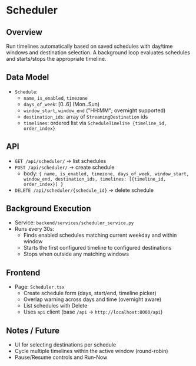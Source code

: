 # Scheduler

## Overview
Run timelines automatically based on saved schedules with day/time windows and destination selection. A background loop evaluates schedules and starts/stops the appropriate timeline.

## Data Model
- `Schedule`:
  - `name`, `is_enabled`, `timezone`
  - `days_of_week`: [0..6] (Mon..Sun)
  - `window_start`, `window_end` ("HH:MM"; overnight supported)
  - `destination_ids`: array of `StreamingDestination` ids
  - `timelines`: ordered list via `ScheduleTimeline {timeline_id, order_index}`

## API
- `GET /api/scheduler/` → list schedules
- `POST /api/scheduler/` → create schedule
  - body: `{ name, is_enabled, timezone, days_of_week, window_start, window_end, destination_ids, timelines: [{timeline_id, order_index}] }`
- `DELETE /api/scheduler/{schedule_id}` → delete schedule

## Background Execution
- Service: `backend/services/scheduler_service.py`
- Runs every 30s:
  - Finds enabled schedules matching current weekday and within window
  - Starts the first configured timeline to configured destinations
  - Stops when outside any matching windows

## Frontend
- Page: `Scheduler.tsx`
  - Create schedule form (days, start/end, timeline picker)
  - Overlap warning across days and time (overnight aware)
  - List schedules with Delete
  - Uses `api` client (base `/api` → `http://localhost:8000/api`)

## Notes / Future
- UI for selecting destinations per schedule
- Cycle multiple timelines within the active window (round-robin)
- Pause/Resume controls and Run-Now


